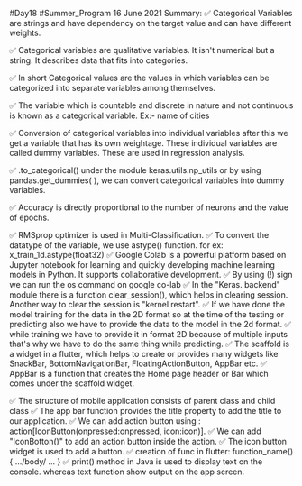 #Day18
#Summer_Program
16 June 2021
Summary:
✅ Categorical Variables are strings and have dependency on the target value and can have different weights.

✅ Categorical variables are qualitative variables. It isn't numerical but a string. It describes data that fits into categories. 

✅ In short Categorical values are the values in which variables can be categorized into separate variables among themselves.

✅ The variable which is countable and discrete in nature and not continuous is known as a categorical variable.
Ex:- name of cities 

✅ Conversion of categorical variables into individual variables after this we get a variable that has its own weightage. These individual variables are called dummy variables. These are used in regression analysis.

✅ .to_categorical() under the module keras.utils.np_utils or by using pandas.get_dummies( ), we can convert categorical variables into dummy variables.

✅ Accuracy is directly proportional to the number of neurons and the value of epochs.

✅ RMSprop optimizer is used in Multi-Classification.
✅ To convert the datatype of the variable, we use astype() function.
for ex: x_train_1d.astype(float32)
✅ Google Colab is a powerful platform based on Jupyter notebook for learning and quickly developing machine learning models in Python. It supports collaborative development.
✅ By using (!) sign we can run the os command on google co-lab
✅ In the "Keras. backend" module there is a function clear_session(), which helps in clearing session. Another way to clear the session is "kernel restart".
✅ If we have done the model training for the data in the 2D format so at the time of the testing or predicting also we have to provide the data to the model in the 2d format.
✅ while training we have to provide it in format 2D because of multiple inputs that's why we have to do the same thing while predicting.
✅ The scaffold is a widget in a flutter, which helps to create or provides many widgets like SnackBar, BottomNavigationBar, FloatingActionButton, AppBar etc. 
✅ AppBar is a function that creates the Home page header or Bar which comes under the scaffold widget.

✅ The structure of mobile application consists of parent class and child class
✅ The app bar function provides the title property to add the title to our application.
✅ We can add action button using : action[IconButton(onpressed:onpressed, icon:icon)].
✅ We can add "IconBotton()" to add an action button inside the action.
✅ The icon button widget is used to add a button.
✅ creation of func in flutter: 
function_name(){
…/body/
…
}
✅ print() method in Java is used to display text on the console.
whereas text function show output on the app screen.